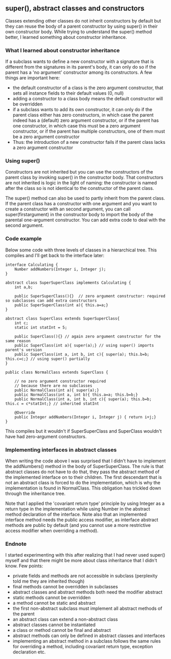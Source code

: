 ## super(), abstract classes and constructors

Classes extending other classes do not inherit constructors by default but they can reuse the body of a parent constructor by using super() in their own constructor body. While trying to understand the super() method better, I learned something about constructor inheritance.

### What I learned about constructor inheritance

If a subclass wants to define a new constructor with a signature that is different from the signatures in its parent's body, it can only do so if the parent has a 'no argument' constructor among its constructors. A few things are important here:

- the default constructor of a class is the zero argument constructor, that sets all instance fields to their default values (0, null)
- adding a constructor to a class body means the default constructor will be overridden
- if a subclass wants to add its own constructor, it can only do if the parent class either has zero constructors, in which case the parent indeed has a (default) zero argument constructor, or if the parent has one constructor, in which case this must be a zero argument constructor, or if the parent has multiple constructors, one of them must be a zero argument constructor
- Thus: the introduction of a new constructor fails if the parent class lacks a zero argument constructor

### Using super()

Constructors are not inherited but you can use the constructors of the parent class by invoking super() in the constructor body. That constructors are not inherited is logic in the light of naming: the constructor is named after the class so is not identical to the constructor of the parent class.

The super() method can also be used to partly inherit from the parent class. If the parent class has a constructor with one argument and you want to create a constructor with an second argument, you can call super(firstargument) in the constructor body to import the body of the parental one-argument constructor. You can add extra code to deal with the second argument.

### Code example 

Below some code with three levels of classes in a hierarchical tree. This compiles and I'll get back to the interface later:

```
interface Calculating {
    Number addNumbers(Integer i, Integer j);
}

abstract class SuperSuperClass implements Calculating {
    int a,b;

    public SuperSuperClass(){}	// zero argument constructor: required so subclasses can add extra constructors
    public SuperSuperClass(int a){ this.a=a;}
}

abstract class SuperClass extends SuperSuperClass{
    int c;
    static int statInt = 5;

    public SuperClass(){} // again zero argument constructor for the same reason
    public SuperClass(int a){ super(a);} // using super() imports parent's version
    public SuperClass(int a, int b, int c){ super(a); this.b=b; this.c=c;} // using super() partially
}

public class NormalClass extends SuperClass {

    // no zero argument constructor required 
    // because there are no subclasses
    public NormalClass(int a){ super(a);} 
    public NormalClass(int a, int b){ this.a=a; this.b=b;}
    public NormalClass(int a, int b, int c){ super(a); this.b=b; this.c = c*statInt;} // inherited statInt 

    @Override
    public Integer addNumbers(Integer i, Integer j) { return i+j;}
}
```

This compiles but it wouldn't if SuperSuperClass and SuperClass wouldn't have had zero-argument constructors. 

### Implementing interfaces in abstract classes

When writing the code above I was surprised that I didn't have to implement the addNumbers() method in the body of SuperSuperClass. The rule is that abstract classes do not have to do that, they pass the abstract method of the implemented interface on to their children. The first descendant that is not an abstract class is forced to do the implementation, which is why the implementation is found in NormalClass. This obligation has trickled down through the inheritance tree.

Note that I applied the 'covariant return type' principle by using Integer as a return type in the implementation while using Number in the abstract method declaration of the interface. Note also that an implemented interface method needs the public access modifier, as interface abstract methods are public by default (and you cannot use a more restrictive access modifier when overriding a method). 

### Endnote

I started experimenting with this after realizing that I had never used super() myself and that there might be more about class inheritance that I didn't know. Few points:

- private fields and methods are not accessible in subclass (perplexity told me they are inherited though)
- final methods cannot be overridden in subclasses
- abstract classes and abstract methods both need the modifier abstract
- static methods cannot be overridden
- a method cannot be static and abstract
- the first non-abstract subclass must implement all abstract methods of the parent
- an abstract class can extend a non-abstract class
- abstract classes cannot be instantiated
- a class or method cannot be final and abstract
- abstract methods can only be defined in abstract classes and interfaces
- implementing an abstract method in a subclass follows the same rules for overriding a method, including covariant return type, exception declaration etc.